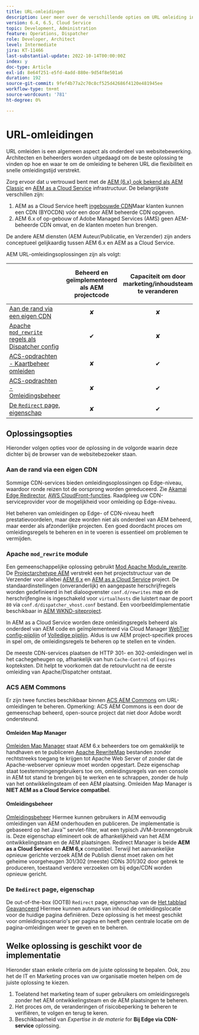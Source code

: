 ```yaml
---
title: URL-omleidingen
description: Leer meer over de verschillende opties om URL omleiding in AEM uit te voeren.
version: 6.4, 6.5, Cloud Service
topic: Development, Administration
feature: Operations, Dispatcher
role: Developer, Architect
level: Intermediate
jira: KT-11466
last-substantial-update: 2022-10-14T00:00:00Z
index: y
doc-type: Article
exl-id: 8e64f251-e5fd-4add-880e-9d54f8e501a6
duration: 192
source-git-commit: 9fef4b77a2c70c8cf525d42686f4120e481945ee
workflow-type: tm+mt
source-wordcount: '781'
ht-degree: 0%

---
```


# URL-omleidingen

URL omleiden is een algemeen aspect als onderdeel van websitebewerking. Architecten en beheerders worden uitgedaagd om de beste oplossing te vinden op hoe en waar te om de omleiding te beheren URL die flexibiliteit en snelle omleidingstijd verstrekt.

Zorg ervoor dat u vertrouwd bent met de [AEM (6.x) ook bekend als AEM Classic](https://experienceleague.adobe.com/docs/experience-manager-learn/dispatcher-tutorial/chapter-2.html#the-%E2%80%9Clegacy%E2%80%9D-setup) en [AEM as a Cloud Service](https://experienceleague.adobe.com/docs/experience-manager-cloud-service/content/overview/architecture.html#runtime-architecture) infrastructuur. De belangrijkste verschillen zijn:

1. AEM as a Cloud Service heeft [ingebouwde CDN](https://experienceleague.adobe.com/docs/experience-manager-cloud-service/content/implementing/content-delivery/cdn.html)Maar klanten kunnen een CDN (BYOCDN) vóór een door AEM beheerde CDN opgeven.
1. AEM 6.x of op-gebouw of Adobe Managed Services (AMS) geen AEM-beheerde CDN omvat, en de klanten moeten hun brengen.

De andere AEM diensten (AEM Auteur/Publicatie, en Verzender) zijn anders conceptueel gelijkaardig tussen AEM 6.x en AEM as a Cloud Service.

AEM URL-omleidingsoplossingen zijn als volgt:

|                                                   | Beheerd en geïmplementeerd als AEM projectcode | Capaciteit om door marketing/inhoudsteam te veranderen | AEM als compatibel met Cloud Service | Waar uitvoering in omleiding plaatsvindt |
|---------------------------------------------------|:-----------------------:|:---------------------:|:---------------------:| :---------------------:|
| [Aan de rand via een eigen CDN](#at-edge-via-bring-your-own-cdn) | ✘ | ✘ | ✔ | Rand/CDN |
| [Apache `mod_rewrite` regels als Dispatcher config](#apache-mod_rewrite-module) | ✔ | ✘ | ✔ | Dispatcher |
| [ACS-opdrachten - Kaartbeheer omleiden](#redirect-map-manager) | ✘ | ✔ | ✘ | Dispatcher |
| [ACS-opdrachten - Omleidingsbeheer](#redirect-manager) | ✘ | ✔ | ✔ | AEM |
| [De `Redirect` page, eigenschap](#the-redirect-page-property) | ✘ | ✔ | ✔ | AEM |


## Oplossingsopties

Hieronder volgen opties voor de oplossing in de volgorde waarin deze dichter bij de browser van de websitebezoeker staan.

### Aan de rand via een eigen CDN

Sommige CDN-services bieden omleidingsoplossingen op Edge-niveau, waardoor ronde reizen tot de oorsprong worden gereduceerd. Zie [Akamai Edge Redirector](https://techdocs.akamai.com/cloudlets/docs/what-edge-redirector), [AWS CloudFront-functies](https://docs.aws.amazon.com/AmazonCloudFront/latest/DeveloperGuide/cloudfront-functions.html). Raadpleeg uw CDN-serviceprovider voor de mogelijkheid voor omleiding op Edge-niveau.

Het beheren van omleidingen op Edge- of CDN-niveau heeft prestatievoordelen, maar deze worden niet als onderdeel van AEM beheerd, maar eerder als afzonderlijke projecten. Een goed doordacht proces om omleidingsregels te beheren en in te voeren is essentieel om problemen te vermijden.


### Apache `mod_rewrite` module

Een gemeenschappelijke oplossing gebruikt [Mod Apache Module_rewrite](https://httpd.apache.org/docs/current/mod/mod_rewrite.html). De [Projectarchetype AEM](https://github.com/adobe/aem-project-archetype) verstrekt een het projectstructuur van de Verzender voor allebei [AEM 6,x](https://github.com/adobe/aem-project-archetype/tree/develop/src/main/archetype/dispatcher.ams#file-structure) en [AEM as a Cloud Service](https://github.com/adobe/aem-project-archetype/tree/develop/src/main/archetype/dispatcher.cloud#file-structure) project. De standaardinstellingen (onveranderlijk) en aangepaste herschrijfregels worden gedefinieerd in het dialoogvenster `conf.d/rewrites` map en de herschrijfengine is ingeschakeld voor `virtualhosts` die luistert naar de poort `80` via `conf.d/dispatcher_vhost.conf` bestand. Een voorbeeldimplementatie beschikbaar in [AEM WKND-siteproject](https://github.com/adobe/aem-guides-wknd/tree/main/dispatcher/src/conf.d/rewrites).

In AEM as a Cloud Service worden deze omleidingsregels beheerd als onderdeel van AEM code en geïmplementeerd via Cloud Manager [WebTier config-pijplijn](https://experienceleague.adobe.com/docs/experience-manager-cloud-service/content/implementing/using-cloud-manager/cicd-pipelines/introduction-ci-cd-pipelines.html#web-tier-config-pipelines) of [Volledige pijplijn](https://experienceleague.adobe.com/docs/experience-manager-cloud-service/content/implementing/using-cloud-manager/cicd-pipelines/introduction-ci-cd-pipelines.html#full-stack-pipeline). Aldus is uw AEM project-specifiek proces in spel om, de omleidingsregels te beheren op te stellen en te vinden.

De meeste CDN-services plaatsen de HTTP 301- en 302-omleidingen wel in het cachegeheugen op, afhankelijk van hun `Cache-Control` of `Expires` kopteksten. Dit helpt te voorkomen dat de retourvlucht na de eerste omleiding van Apache/Dispatcher ontstaat.


### ACS AEM Commons

Er zijn twee functies beschikbaar binnen [ACS AEM Commons](https://adobe-consulting-services.github.io/acs-aem-commons/) om URL-omleidingen te beheren. Opmerking: ACS AEM Commons is een door de gemeenschap beheerd, open-source project dat niet door Adobe wordt ondersteund.

#### Omleiden Map Manager

[Omleiden Map Manager](https://adobe-consulting-services.github.io/acs-aem-commons/features/redirect-map-manager/index.html) staat AEM 6.x beheerders toe om gemakkelijk te handhaven en te publiceren [Apache RewriteMap](https://httpd.apache.org/docs/2.4/rewrite/rewritemap.html) bestanden zonder rechtstreeks toegang te krijgen tot Apache Web Server of zonder dat de Apache-webserver opnieuw moet worden opgestart. Deze eigenschap staat toestemmingengebruikers toe om, omleidingsregels van een console in AEM tot stand te brengen bij te werken en te schrappen, zonder de hulp van het ontwikkelingsteam of een AEM plaatsing. Omleiden Map Manager is **NIET AEM as a Cloud Service compatibel**.

#### Omleidingsbeheer

[Omleidingsbeheer](https://adobe-consulting-services.github.io/acs-aem-commons/features/redirect-manager/index.html) Hiermee kunnen gebruikers in AEM eenvoudig omleidingen van AEM onderhouden en publiceren. De implementatie is gebaseerd op het Java™ servlet-filter, wat een typisch JVM-bronnengebruik is. Deze eigenschap elimineert ook de afhankelijkheid van het AEM ontwikkelingsteam en de AEM plaatsingen. Redirect Manager is beide **AEM as a Cloud Service** en **AEM 6,x** compatibel. Terwijl het aanvankelijke opnieuw gerichte verzoek AEM de Publish dienst moet raken om het geheime voorgeheugen 301/302 (meeste) CDNs 301/302 door gebrek te produceren, toestaand verdere verzoeken om bij edge/CDN worden opnieuw gericht.

### De `Redirect` page, eigenschap

De out-of-the-box (OOTB) `Redirect` page, eigenschap van de [Het tabblad Geavanceerd](https://experienceleague.adobe.com/docs/experience-manager-cloud-service/content/sites/authoring/fundamentals/page-properties.html#advanced) Hiermee kunnen auteurs van inhoud de omleidingslocatie voor de huidige pagina definiëren. Deze oplossing is het meest geschikt voor omleidingsscenario&#39;s per pagina en heeft geen centrale locatie om de pagina-omleidingen weer te geven en te beheren.

## Welke oplossing is geschikt voor de implementatie

Hieronder staan enkele criteria om de juiste oplossing te bepalen. Ook, zou het de IT en Marketing proces van uw organisatie moeten helpen om de juiste oplossing te kiezen.

1. Toelatend het marketing team of super gebruikers om omleidingsregels zonder het AEM ontwikkelingsteam en de AEM plaatsingen te beheren.
1. Het proces om, de veranderingen of risicobeperking te beheren te verifiëren, te volgen en terug te keren.
1. Beschikbaarheid van _Expertise in de materie_ for **Bij Edge via CDN-service** oplossing.
